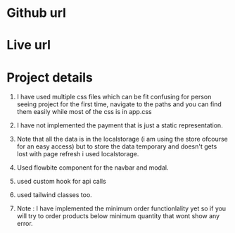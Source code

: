 # Github url

# Live url

# Project details

1. I have used multiple css files which can be fit confusing for person seeing project for the first time, navigate to the paths and you can find them easily while most of the css is in app.css

2. I have not implemented the payment that is just a static representation.
3. Note that all the data is in the localstorage (i am using the store ofcourse for an easy access) but to store the data temporary and doesn't gets lost with page refresh i used localstorage.
4. Used flowbite component for the navbar and modal.
5. used custom hook for api calls
6. used tailwind classes too.
7. Note : I have implemented the minimum order functionlality yet so if you will try to order products below minimum quantity that wont show any error.
